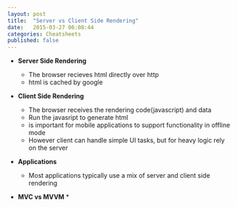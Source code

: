 ```yaml
---
layout: post
title:  "Server vs Client Side Rendering"
date:   2015-03-27 06:08:44
categories: Cheatsheets
published: false
---
```


* __Server Side Rendering__
  * The browser recieves html directly over http
  * html is cached by google

* __Client Side Rendering__
  * The browser receives the rendering code(javascript) and data
  * Run the javasript to generate html
  * is important for mobile applications to support functionality in offline mode
  * However client can handle simple UI tasks, but for heavy logic rely on the server

* __Applications__
  * Most applications typically use a mix of server and client side rendering

* __MVC vs MVVM__
  * 